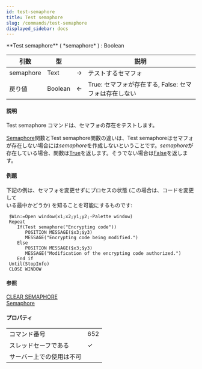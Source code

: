 ```yaml
---
id: test-semaphore
title: Test semaphore
slug: /commands/test-semaphore
displayed_sidebar: docs
---
```


<!--REF #_command_.Test semaphore.Syntax-->**Test semaphore** ( *semaphore* ) : Boolean<!-- END REF-->
<!--REF #_command_.Test semaphore.Params-->
| 引数 | 型 |  | 説明 |
| --- | --- | --- | --- |
| semaphore | Text | &#8594;  | テストするセマフォ |
| 戻り値 | Boolean | &#8592; | True: セマフォが存在する, False: セマフォは存在しない |

<!-- END REF-->

#### 説明 

<!--REF #_command_.Test semaphore.Summary-->Test semaphore コマンドは、セマフォの存在をテストします。<!-- END REF-->

[Semaphore](semaphore.md "Semaphore")関数とTest semaphore関数の違いは、Test semaphoreはセマフォが存在しない場合には*semaphore*を作成しないということです。*semaphore*が存在している場合、関数は[True](true.md "True")を返します。そうでない場合は[False](false.md "False")を返します。

#### 例題 

下記の例は、セマフォを変更せずにプロセスの状態 (この場合は、コードを変更して  
いる最中かどうか) を知ることを可能にするものです:

```4d
 $Win:=Open window(x1;x2;y1;y2;-Palette window)
 Repeat
    If(Test semaphore("Encrypting code"))
       POSITION MESSAGE($x3;$y3)
       MESSAGE("Encrypting code being modified.")
    Else
       POSITION MESSAGE($x3;$y3)
       MESSAGE("Modification of the encrypting code authorized.")
    End if
 Until(StopInfo)
 CLOSE WINDOW
```

#### 参照 

[CLEAR SEMAPHORE](clear-semaphore.md)  
[Semaphore](semaphore.md)  

#### プロパティ
|  |  |
| --- | --- |
| コマンド番号 | 652 |
| スレッドセーフである | &check; |
| サーバー上での使用は不可 ||


